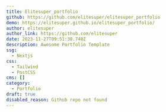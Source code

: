 ```yaml
---
title: Elitesuper_portfolio
github: https://github.com/elitesuper/elitesuper_portfolio
demo: https://elitesuper.github.io/elitesuper_portfolio/
author: elitesuper
author_link: https://github.com/elitesuper
date: 2023-11-27T09:51:38.748Z
description: Awesome Portfolio Template
ssg:
  - Nextjs
css:
  - Tailwind
  - PostCSS
cms: []
category:
  - Portfolio
draft: true
disabled_reason: Github repo not found
---
```

